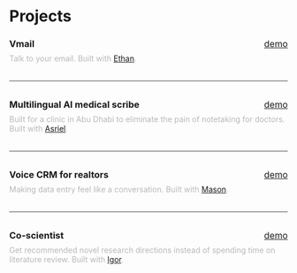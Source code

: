 <script context="module">
  export const metadata = {
    title: "Projects",
    description: "My portfolio of AI projects including Vmail (talk to your email), Co-scientist (AI research assistant), multilingual medical scribe, and more innovative applications.",
    keywords: "Vedant Khanna projects, AI projects, portfolio, Vmail, Co-scientist, medical AI, startup projects, Stanford projects"
  };
</script>

# Projects

### Vmail <span class="links"><a href="https://www.youtube.com/watch?v=3ePO_Qi2jCg" data-project="Vmail">demo</a></span>

Talk to your email. Built with <a href="https://www.goodhart.ai/">Ethan</a>.

---

### Multilingual AI medical scribe <span class="links"><a href="https://www.youtube.com/watch?v=KQSOck-XG5k" data-project="Multilingual AI medical scribe">demo</a></span>

Built for a clinic in Abu Dhabi to eliminate the pain of notetaking for doctors. Built with <a href="https://medium.com/@asrielhan">Asriel</a>.

---

### Voice CRM for realtors <span class="links"><a href="https://youtu.be/CKjFMmc5wi8?si=sfs4W27oi-hlZ9Yt&t=14" data-project="Voice-based CRM for realtors">demo</a></span>

Making data entry feel like a conversation. Built with <a href="https://www.masonjwang.com/">Mason</a>.

---

### Co-scientist <span class="links"><a href="https://youtu.be/h4_JFms3kIc?si=EQQzfFpUWeooGuux&t=43" data-project="Co-scientist">demo</a></span>

Get recommended novel research directions instead of spending time on literature review. Built with <a href="https://www.igor.fyi/">Igor</a>.


<style>
  h3 {
    display: flex;
    justify-content: space-between;
    align-items: center;
    margin-bottom: 0.5rem;
    border-bottom: none;
    font-color: 
  }
  
  .links {
    font-size: 1rem;
    font-weight: normal;
    margin-left: auto;
  }
  
  .links a {
    margin-left: 1rem;
  }
  
  .coming-soon {
    margin-left: 1rem;
    padding: 0.2rem 0.5rem;
    background-color: rgba(110, 209, 255, 0.15);
    border-radius: 4px;
    color: rgba(110, 209, 255, 0.891);
    font-size: 0.8rem;
  }
  
  p {
    margin-top: 0.5rem;
    color: #b8b8b8;
  }
  
  hr {
    margin: 2rem 0;
    height: 1px;
    background-color: #4a4a4a;
    border: none;
  }
</style>
